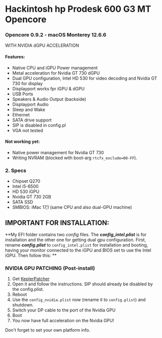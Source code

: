 # Hackintosh hp Prodesk 600 G3 MT Opencore

### Opencore 0.9.2 - macOS Monterey 12.6.6
WITH NVIDIA dGPU ACCELERATION

#### Features:

- Native CPU and iGPU Power management
- Metal acceleration for Nvidia GT 730 dGPU
- Dual GPU configuration,
Intel HD 530 for video decoding and Nvidia GT 730 for display
- Displayport works fpr iGPU & dGPU
- USB Ports
- Speakers & Audio Output (backside)
- Displayport Audio
- Sleep and Wake
- Ethernet
- SATA drive support
- SIP is disabled in config.pl
- VGA not tested

#### Not working yet:

- Native power management for Nvidia GT 730
- Writing NVRAM (blocked with boot-arg `rtcfx_exclude=00-FF`). 


### 2. Specs

* Chipset Q270
* Intel i5-6500
* HD 530 iGPU
* Nvidia GT 730 2GB
* SATA SSD
* SMBIOS: iMac 17,1 (same CPU and also dual-GPU machine) 



## IMPORTANT FOR INSTALLATION:


**My EFI folder contains two *config* files. The ***config_intel.plist*** is for installation and the other one for getting dual gpu configuration.
First, rename ***config.plist*** to `config_intel.plist` for installation and booting, having your monitor connected to the iGPU and BIOS set to use the Intel iGPU.
Then follow this: **

###  NVIDIA GPU PATCHING (Post-install)
1. Get [KeplerPatcher](https://github.com/chris1111/Geforce-Kepler-patcher/releases/tag/V7)	
2. Open it and follow the instructions. SIP should already be disabled by the config.plist.
3. Reboot
4. Use the `config_nvidia.plist` now (rename it to `config.plist`) and shutdown.
5. Switch your DP cable to the port of the Nvidia GPU
6. Boot
7. You now have full acceleration on the Nvidia GPU!

Don't forget to set your own platform info.




